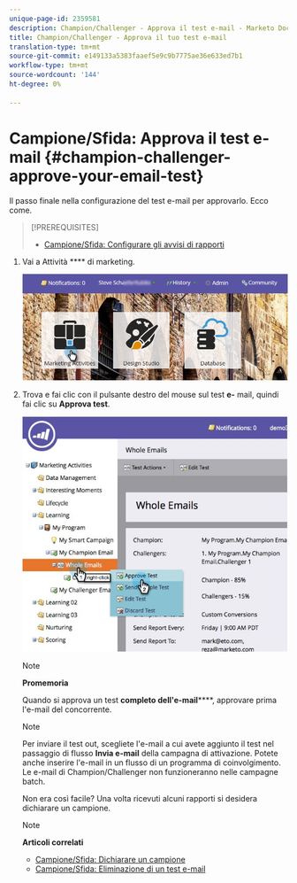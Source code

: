 ```yaml
---
unique-page-id: 2359581
description: Champion/Challenger - Approva il test e-mail - Marketo Docs - Documentazione del prodotto
title: Champion/Challenger - Approva il tuo test e-mail
translation-type: tm+mt
source-git-commit: e149133a5383faaef5e9c9b7775ae36e633ed7b1
workflow-type: tm+mt
source-wordcount: '144'
ht-degree: 0%

---
```



# Campione/Sfida: Approva il test e-mail {#champion-challenger-approve-your-email-test}

Il passo finale nella configurazione del test e-mail per approvarlo. Ecco come.

>[!PREREQUISITES]
>
>* [Campione/Sfida: Configurare gli avvisi di rapporti](champion-challenger-configure-report-alerts.md)

>



1. Vai a Attività **** di marketing.

   ![](assets/login-marketing-activities-1.png)

1. Trova e fai clic con il pulsante destro del mouse sul test **e-** mail, quindi fai clic su **Approva test**.

   ![](assets/champion3.jpg)

   >[!NOTE]
   >
   >**Promemoria**
   >
   >
   >Quando si approva un test **completo dell&#39;e-mail******, approvare prima l&#39;e-mail del concorrente.

   >[!NOTE]
   >
   >Per inviare il test out, scegliete l&#39;e-mail a cui avete aggiunto il test nel passaggio di flusso **Invia e-mail** della campagna di attivazione. Potete anche inserire l&#39;e-mail in un flusso di un programma di coinvolgimento. Le e-mail di Champion/Challenger non funzioneranno nelle campagne batch.

   Non era così facile? Una volta ricevuti alcuni rapporti si desidera dichiarare un campione.

   >[!NOTE]
   >
   >**Articoli correlati**
   >
   >    
   >    
   >    * [Campione/Sfida: Dichiarare un campione](champion-challenger-declare-a-champion.md)
   >    * [Campione/Sfida: Eliminazione di un test e-mail](champion-challenger-discard-an-email-test.md)


